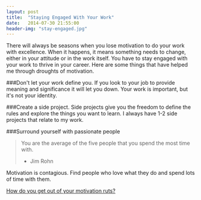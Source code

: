 ```yaml
---
layout: post
title:  "Staying Engaged With Your Work"
date:   2014-07-30 21:55:00
header-img: "stay-engaged.jpg"
---
```


There will always be seasons when you lose motivation to do your work with excellence.
When it happens, it means something needs to change, either in your attitude or in the work itself.
You have to stay engaged with your work to thrive in your career.
Here are some things that have helped me through droughts of motivation.

###Don't let your work define you.
If you look to your job to provide meaning and significance it will let you down.
Your work is important, but it's not your identity.

###Create a side project. 
Side projects give you the freedom to define the rules and explore the things you want to learn.
I always have 1-2 side projects that relate to my work. 

###Surround yourself with passionate people
>You are the average of the five people that you spend the most time with.
> -  Jim Rohn

Motivation is contagious. Find people who love what they do and spend lots of time with them.

[How do you get out of your motivation ruts?](http://www.twitter.com/philipcdavis)


